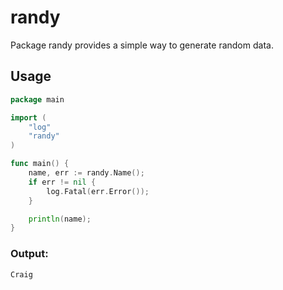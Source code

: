 # randy
Package randy provides a simple way to generate random data.

## Usage
```go
package main

import (
	"log"
	"randy"
)

func main() {
	name, err := randy.Name();
	if err != nil {
		log.Fatal(err.Error());
	}

	println(name);
}
```

### Output:
```bash
Craig
```
